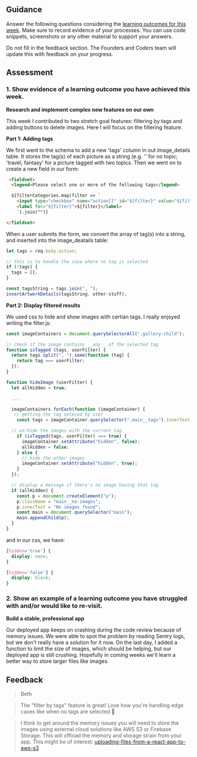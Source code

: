 ## Guidance
Answer the following questions considering the [learning outcomes for this week](https://learn.foundersandcoders.com/course/syllabus/developer/server-side-app/schedule/).
Make sure to record evidence of your processes. You can use code snippets, screenshots or any other material to support your answers.

Do not fill in the feedback section. The Founders and Coders team will update this with feedback on your progress.

## Assessment
 ### **1. Show evidence of a learning outcome you have achieved this week.**
**Research and implement complex new features on our own**  

This week I contributed to two stretch goal features: filtering by tags and adding buttons to delete images. Here I will focus on the filtering feature.

**Part 1: Adding tags**

We first went to the schema to add a new 'tags' column in out image_details table. It stores the tag(s) of each picture as a string (e.g. '' for no topic; 'travel, fantasy' for a picture tagged with two topics. Then we went on to create a new field in our form:

```html
 <fieldset>
  <legend>Please select one or more of the following tags</legend>

  ${filterCategories.map(filter => `
    <input type="checkbox" name="action[]" id="${filter}" value="${filter}" />
    <label for="${filter}">${filter}</label>
    `).join("")}

</fieldset>
```

When a user submits the form, we convert the array of tag(s) into a string, and inserted into the image_deatails table:

```javascript
let tags = req.body.action;

// this is to handle the case where no tag is selected
if (!tags) {
  tags = [];
}

const tagsString = tags.join(", ");
insertArtworkDetails(tagsString, other-stuff);

```

**Part 2: Display filtered results**

We used css to hide and show images with certian tags. I really enjoyed writing the filter.js:

```javascript
const imageContainers = document.querySelectorAll(".gallery-child");

// check if the image contains __any__ of the selected tag
function isTagged (tags, userFilter) {
  return tags.split(", ").some(function (tag) {
    return tag === userFilter;
  });
}

function hideImage (userFilter) {
  let allHidden = true;

  ...

  imageContainers.forEach(function (imageContainer) {
   // getting the tag seleced by user
    const tags = imageContainer.querySelector(".main__tags").innerText;

  // un-hide the images with the current tag
    if (isTagged(tags, userFilter) === true) {
      imageContainer.setAttribute("hidden", false);
      allHidden = false;
    } else {
      // hide the other images
      imageContainer.setAttribute("hidden", true);
    }
  });

  // display a message if there's no image having that tag
  if (allHidden) {
    const p = document.createElement("p");
    p.className = "main__no-images";
    p.innerText = "No images found";
    const main = document.querySelector("main");
    main.appendChild(p);
  }
}
```

and in our css, we have:

```css
[hidden='true'] {
  display: none;
}

[hidden='false'] {
  display: block;
}
```

 ### 2. Show an example of a learning outcome you have struggled with and/or would like to re-visit.
**Build a stable, professional app**

Our deployed app keeps on crashing during the code review because of memory issues. We were able to spot the problem by reading Sentry logs, but we don't really have a solution for it now. On the last day, I added a function to limit the size of images, which should be helping, but our deployed app is still crushing. Hopefully in coming weeks we'll learn a better way to store larger files like images.

## Feedback
> Beth

> The "filter by tags" feature is great! Love how you're handling edge cases like when no tags are selected 👏

> I think to get around the memory issues you will need to store the images using external cloud solutions like AWS S3 or Firebase Storage. This will offload the memory and storage strain from your app.
This might be of interest: [uploading-files-from-a-react-app-to-aws-s3](https://medium.com/@khelif96/uploading-files-from-a-react-app-to-aws-s3-the-right-way-541dd6be689)
